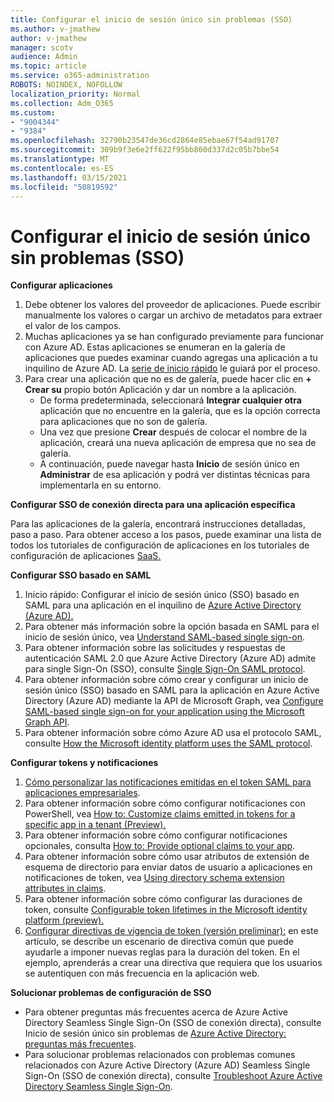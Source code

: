 ```yaml
---
title: Configurar el inicio de sesión único sin problemas (SSO)
ms.author: v-jmathew
author: v-jmathew
manager: scotv
audience: Admin
ms.topic: article
ms.service: o365-administration
ROBOTS: NOINDEX, NOFOLLOW
localization_priority: Normal
ms.collection: Adm_O365
ms.custom:
- "9004344"
- "9384"
ms.openlocfilehash: 32790b23547de36cd2864e85ebae67f54ad91707
ms.sourcegitcommit: 309b9f3e6e2ff622f95bb860d337d2c05b7bbe54
ms.translationtype: MT
ms.contentlocale: es-ES
ms.lasthandoff: 03/15/2021
ms.locfileid: "50819592"
---
```

# <a name="configure-seamless-single-sign-on-sso"></a>Configurar el inicio de sesión único sin problemas (SSO)

**Configurar aplicaciones**

1. Debe obtener los valores del proveedor de aplicaciones. Puede escribir manualmente los valores o cargar un archivo de metadatos para extraer el valor de los campos.
2. Muchas aplicaciones ya se han configurado previamente para funcionar con Azure AD. Estas aplicaciones se enumeran en la galería de aplicaciones que puedes examinar cuando agregas una aplicación a tu inquilino de Azure AD. La [serie de inicio rápido](https://docs.microsoft.com/azure/active-directory/manage-apps/add-application-portal-configure) le guiará por el proceso.
3. Para crear una aplicación que no es de galería, puede hacer clic en **+ Crear su** propio botón Aplicación y dar un nombre a la aplicación.
    - De forma predeterminada, seleccionará **Integrar cualquier otra** aplicación que no encuentre en la galería, que es la opción correcta para aplicaciones que no son de galería.
    - Una vez que presione **Crear** después de colocar el nombre de la aplicación, creará una nueva aplicación de empresa que no sea de galería.
    - A continuación, puede navegar hasta **Inicio** de sesión único en **Administrar** de esa aplicación y podrá ver distintas técnicas para implementarla en su entorno.

**Configurar SSO de conexión directa para una aplicación específica**

Para las aplicaciones de la galería, encontrará instrucciones detalladas, paso a paso. Para obtener acceso a los pasos, puede examinar una lista de todos los tutoriales de configuración de aplicaciones en los tutoriales de configuración de aplicaciones [SaaS.](https://docs.microsoft.com/azure/active-directory/saas-apps/tutorial-list)

**Configurar SSO basado en SAML**

1. Inicio rápido: Configurar el inicio de sesión único (SSO) basado en SAML para una aplicación en el inquilino de [Azure Active Directory (Azure AD).](https://docs.microsoft.com/azure/active-directory/manage-apps/add-application-portal-setup-sso)
2. Para obtener más información sobre la opción basada en SAML para el inicio de sesión único, vea [Understand SAML-based single sign-on](https://docs.microsoft.com/azure/active-directory/manage-apps/configure-saml-single-sign-on).
3. Para obtener información sobre las solicitudes y respuestas de autenticación SAML 2.0 que Azure Active Directory (Azure AD) admite para single Sign-On (SSO), consulte [Single Sign-On SAML protocol](https://docs.microsoft.com/azure/active-directory/develop/single-sign-on-saml-protocol).
4. Para obtener información sobre cómo crear y configurar un inicio de sesión único (SSO) basado en SAML para la aplicación en Azure Active Directory (Azure AD) mediante la API de Microsoft Graph, vea [Configure SAML-based single sign-on for your application using the Microsoft Graph API](https://docs.microsoft.com/graph/application-saml-sso-configure-api).
5. Para obtener información sobre cómo Azure AD usa el protocolo SAML, consulte [How the Microsoft identity platform uses the SAML protocol](https://docs.microsoft.com/azure/active-directory/develop/active-directory-saml-protocol-reference).

**Configurar tokens y notificaciones**

1. [Cómo personalizar las notificaciones emitidas en el token SAML para aplicaciones empresariales](https://docs.microsoft.com/azure/active-directory/develop/active-directory-saml-claims-customization).
2. Para obtener información sobre cómo configurar notificaciones con PowerShell, vea [How to: Customize claims emitted in tokens for a specific app in a tenant (Preview).](https://docs.microsoft.com/azure/active-directory/develop/active-directory-claims-mapping)
3. Para obtener información sobre cómo configurar notificaciones opcionales, consulta [How to: Provide optional claims to your app](https://docs.microsoft.com/azure/active-directory/develop/active-directory-optional-claims).
4. Para obtener información sobre cómo usar atributos de extensión de esquema de directorio para enviar datos de usuario a aplicaciones en notificaciones de token, vea [Using directory schema extension attributes in claims](https://docs.microsoft.com/azure/active-directory/develop/active-directory-schema-extensions).
5. Para obtener información sobre cómo configurar las duraciones de token, consulte [Configurable token lifetimes in the Microsoft identity platform (preview).](https://docs.microsoft.com/azure/active-directory/develop/active-directory-configurable-token-lifetimes)
6. [Configurar directivas de vigencia de token (versión preliminar):](https://docs.microsoft.com/azure/active-directory/develop/configure-token-lifetimes) en este artículo, se describe un escenario de directiva común que puede ayudarle a imponer nuevas reglas para la duración del token. En el ejemplo, aprenderás a crear una directiva que requiera que los usuarios se autentiquen con más frecuencia en la aplicación web.

**Solucionar problemas de configuración de SSO**

- Para obtener preguntas más frecuentes acerca de Azure Active Directory Seamless Single Sign-On (SSO de conexión directa), consulte Inicio de sesión único sin problemas de [Azure Active Directory: preguntas más frecuentes](https://docs.microsoft.com/azure/active-directory/hybrid/how-to-connect-sso-faq).
- Para solucionar problemas relacionados con problemas comunes relacionados con Azure Active Directory (Azure AD) Seamless Single Sign-On (SSO de conexión directa), consulte [Troubleshoot Azure Active Directory Seamless Single Sign-On](https://docs.microsoft.com/azure/active-directory/hybrid/tshoot-connect-sso).
